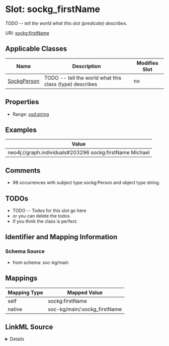 

# Slot: sockg_firstName


_TODO -- tell the world what this slot (predicate) describes._





URI: [sockg:firstName](http://www.semanticweb.org/sockg/ontologies/2024/0/soil-carbon-ontology/firstName)



<!-- no inheritance hierarchy -->





## Applicable Classes

| Name | Description | Modifies Slot |
| --- | --- | --- |
| [SockgPerson](../classes/SockgPerson.md) | TODO -- tell the world what this class (type) describes |  no  |







## Properties

* Range: [xsd:string](http://www.w3.org/2001/XMLSchema#string)






## Examples

| Value |
| --- |
| neo4j://graph.individuals#203296 sockg:firstName Michael |

## Comments

* 98 occurrences with subject type sockg:Person and object type string.

## TODOs

* TODO -- Todos for this slot go here
* or you can delete the todos
* if you think the class is perfect.

## Identifier and Mapping Information







### Schema Source


* from schema: soc-kg/main




## Mappings

| Mapping Type | Mapped Value |
| ---  | ---  |
| self | sockg:firstName |
| native | soc-kg/main/:sockg_firstName |




## LinkML Source

<details>
```yaml
name: sockg_firstName
description: TODO -- tell the world what this slot (predicate) describes.
todos:
- TODO -- Todos for this slot go here
- or you can delete the todos
- if you think the class is perfect.
comments:
- 98 occurrences with subject type sockg:Person and object type string.
examples:
- value: neo4j://graph.individuals#203296 sockg:firstName Michael
from_schema: soc-kg/main
rank: 1000
slot_uri: sockg:firstName
alias: sockg_firstName
domain_of:
- sockg_Person
range: string

```
</details>